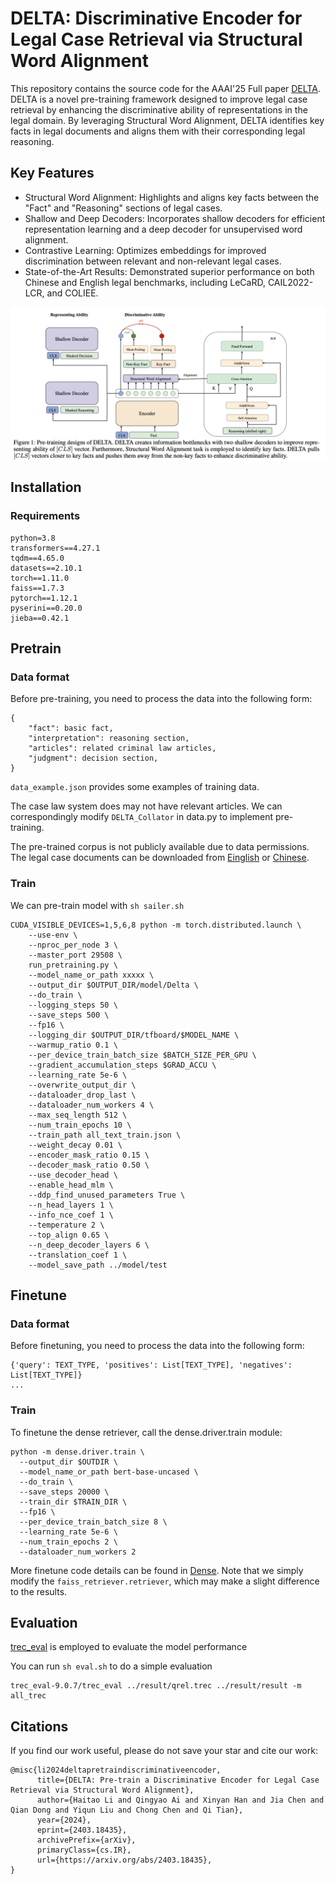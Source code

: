 

# DELTA: Discriminative Encoder for Legal Case Retrieval via Structural Word Alignment


This repository contains the source code for the AAAI'25 Full paper [DELTA](https://arxiv.org/pdf/2403.18435).
DELTA is a novel pre-training framework designed to improve legal case retrieval by enhancing the discriminative ability of representations in the legal domain. By leveraging Structural Word Alignment, DELTA identifies key facts in legal documents and aligns them with their corresponding legal reasoning.

## Key Features
- Structural Word Alignment: Highlights and aligns key facts between the "Fact" and "Reasoning" sections of legal cases.
- Shallow and Deep Decoders: Incorporates shallow decoders for efficient representation learning and a deep decoder for unsupervised word alignment.
- Contrastive Learning: Optimizes embeddings for improved discrimination between relevant and non-relevant legal cases.
- State-of-the-Art Results: Demonstrated superior performance on both Chinese and English legal benchmarks, including LeCaRD, CAIL2022-LCR, and COLIEE.

![image](./figure/framework.png)

## Installation

### Requirements
```
python=3.8
transformers==4.27.1
tqdm==4.65.0 
datasets==2.10.1
torch==1.11.0
faiss==1.7.3 
pytorch==1.12.1
pyserini==0.20.0
jieba==0.42.1 
```

<!-- ### Released Models


We have uploaded some checkpoints to Huggingface Hub.

| Model              | Description                                               | Link                                                         |
| ------------------ | --------------------------------------------------------- | ------------------------------------------------------------ |
| DELTA_zh          | Pre-training on Chinese criminal law legal case documents               | [CSHaitao/DELTA_zh]()    |
| DELTA_en          | Pre-trianed on English legal case documents                | [CSHaitao/DELTA_en]() |
| DELTA_en_finetune | Finetune the DELTA_en on the COLIEE training data | [CSHaitao/DELTA_en_finetune]()             

You can load them quickly with following codes:

```
from transformers import AutoModel
model = AutoModel.from_pretrained('CSHaitao/DELTA_zh')
``` -->


## Pretrain

### Data format

Before pre-training, you need to process the data into the following form:
```
{   
    "fact": basic fact,
    "interpretation": reasoning section, 
    "articles": related criminal law articles,
    "judgment": decision section,
}

```
`data_example.json` provides some examples of training data.

The case law system does may not have relevant articles. We can correspondingly modify `DELTA_Collator` in data.py to implement pre-training.

The pre-trained corpus is not publicly available due to data permissions. The legal case documents can be downloaded from [Einglish](https://case.law/) or [Chinese](https://wenshu.court.gov.cn/).

### Train

We can pre-train model with ```sh sailer.sh```

```
CUDA_VISIBLE_DEVICES=1,5,6,8 python -m torch.distributed.launch \
    --use-env \
    --nproc_per_node 3 \
    --master_port 29508 \
    run_pretraining.py \
    --model_name_or_path xxxxx \
    --output_dir $OUTPUT_DIR/model/Delta \
    --do_train \
    --logging_steps 50 \
    --save_steps 500 \
    --fp16 \
    --logging_dir $OUTPUT_DIR/tfboard/$MODEL_NAME \
    --warmup_ratio 0.1 \
    --per_device_train_batch_size $BATCH_SIZE_PER_GPU \
    --gradient_accumulation_steps $GRAD_ACCU \
    --learning_rate 5e-6 \
    --overwrite_output_dir \
    --dataloader_drop_last \
    --dataloader_num_workers 4 \
    --max_seq_length 512 \
    --num_train_epochs 10 \
    --train_path all_text_train.json \
    --weight_decay 0.01 \
    --encoder_mask_ratio 0.15 \
    --decoder_mask_ratio 0.50 \
    --use_decoder_head \
    --enable_head_mlm \
    --ddp_find_unused_parameters True \
    --n_head_layers 1 \
    --info_nce_coef 1 \
    --temperature 2 \
    --top_align 0.65 \
    --n_deep_decoder_layers 6 \
    --translation_coef 1 \
    --model_save_path ../model/test

```


## Finetune

### Data format

Before finetuning, you need to process the data into the following form:
```
{'query': TEXT_TYPE, 'positives': List[TEXT_TYPE], 'negatives': List[TEXT_TYPE]}
...
```
### Train

To finetune the dense retriever, call the dense.driver.train module:

```
python -m dense.driver.train \  
  --output_dir $OUTDIR \  
  --model_name_or_path bert-base-uncased \  
  --do_train \  
  --save_steps 20000 \  
  --train_dir $TRAIN_DIR \
  --fp16 \  
  --per_device_train_batch_size 8 \  
  --learning_rate 5e-6 \  
  --num_train_epochs 2 \  
  --dataloader_num_workers 2
```

More finetune code details can be found in [Dense](https://github.com/luyug/Dense). Note that we simply modify the `faiss_retriever.retriever`, which may make a slight difference to the results.

## Evaluation

[trec_eval](https://trec.nist.gov/trec_eval/) is employed to evaluate the model performance

You can run `sh eval.sh` to do a simple evaluation
```
trec_eval-9.0.7/trec_eval ../result/qrel.trec ../result/result -m all_trec
```


## Citations

If you find our work useful, please do not save your star and cite our work:

```
@misc{li2024deltapretraindiscriminativeencoder,
      title={DELTA: Pre-train a Discriminative Encoder for Legal Case Retrieval via Structural Word Alignment}, 
      author={Haitao Li and Qingyao Ai and Xinyan Han and Jia Chen and Qian Dong and Yiqun Liu and Chong Chen and Qi Tian},
      year={2024},
      eprint={2403.18435},
      archivePrefix={arXiv},
      primaryClass={cs.IR},
      url={https://arxiv.org/abs/2403.18435}, 
}
```
